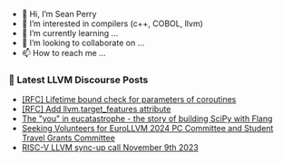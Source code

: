 - 👋 Hi, I’m Sean Perry
- 👀 I’m interested in compilers (c++, COBOL, llvm)
- 🌱 I’m currently learning ...
- 💞️ I’m looking to collaborate on ...
- 📫 How to reach me ...

<!---
s66perry/s66perry is a ✨ special ✨ repository because its `README.md` (this file) appears on your GitHub profile.
You can click the Preview link to take a look at your changes.
--->
### 📕 Latest LLVM Discourse Posts

<!-- DISCOURSE-LLVM:START -->
- [[RFC] Lifetime bound check for parameters of coroutines](https://discourse.llvm.org/t/rfc-lifetime-bound-check-for-parameters-of-coroutines/74253#post_8)
- [[RFC] Add llvm.target_features attribute](https://discourse.llvm.org/t/rfc-add-llvm-target-features-attribute/74757#post_3)
- [The &quot;you&quot; in eucatastrophe - the story of building SciPy with Flang](https://discourse.llvm.org/t/the-you-in-eucatastrophe-the-story-of-building-scipy-with-flang/74768#post_8)
- [Seeking Volunteers for EuroLLVM 2024 PC Committee and Student Travel Grants Committee](https://discourse.llvm.org/t/seeking-volunteers-for-eurollvm-2024-pc-committee-and-student-travel-grants-committee/74766#post_2)
- [RISC-V LLVM sync-up call November 9th 2023](https://discourse.llvm.org/t/risc-v-llvm-sync-up-call-november-9th-2023/74781#post_1)
<!-- DISCOURSE-LLVM:END -->
